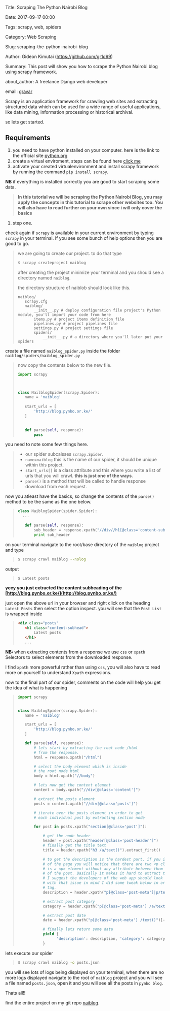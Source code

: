 Title: Scraping The Python Nairobi Blog

Date: 2017-09-17 00:00

Tags: scrapy, web, spiders

Category: Web Scraping

Slug: scraping-the-python-nairobi-blog

Author: Gideon Kimutai (https://github.com/gr1d99)

Summary: This post will show you how to scrape the Python Nairobi blog using scrapy framework. 

about_author: A freelance Django web developer

email: [gravar](gideonkimutai9@gmail.com)

Scrapy is an application framework for crawling web sites and extracting structured data which can be used for a wide
range of useful applications, like data mining, information processing or historical archival.


so lets get started.

Requirements
------------
1. you need to have python installed on your computer. here is the link to the official site [python.org](https://www.python.org/downloads/)
2. create a virtual enviroment, steps can be found here [click me](https://virtualenv.pypa.io/en/stable/)
3. activate your created virtualenvironment and install scrapy framework by running the command
```pip install scrapy```.

**NB** if everything is installed correctly you are good to start scraping some data.

>**In this tutorial we will be scraping the Python Nairobi Blog, you may apply the concepts in this tutorial to scrape 
other websites too. You will also have to read further on your own since i will only cover the basics**


1. step one.

check again if `scrapy` is available in your current environment by typing `scrapy` in your terminal. If you see some 
bunch of help options then you are good to go.

> we are going to create our project. to do that type 
>```bash
>$ scrapy createproject naiblog
>```
>after creating the project minimize your terminal and you should see a directory named `naiblog`.
>
>the directory structure of naiblob should look like this.
>
>```
>naiblog/
>    scrapy.cfg
>    naiblog/
>        __init__.py # deploy configuration file project's Python module, you'll import your code from here
>        items.py # project items definition file
>        pipelines.py # project pipelines file
>        settings.py # project settings file
>        spiders/
>            __init__.py # a directory where you'll later put your spiders

create a file named `naiblog_spider.py` inside the folder `naiblog/spiders/naiblog_spider.py`

>now copy the contents below to the new file.
>
>```python
>import scrapy
> 
> 
>
>class NailblogSpider(scrapy.Spider):
>    name = 'naiblog'
>    
>    start_urls = [
>        'http://blog.pynbo.or.ke/'
>    ]
>    
>
>    def parse(self, response):
>        pass
>```

you need to note some few things here.

>* our spider subcalsses `scrapy.Spider`.
>* `name=naiblog` this is the name of our spider, it should be unique within this project.
>* `start_urls[]` is a class attribute and this where you write a list of urls that you will crawl. **this is just one of 
>the ways**.
>* `parse()` is a method that will be called to handle response download from each request.

now you atleast have the basics, so change the contents of the `parse()` method to be the same as the one below.

>```python
>class NaiblogSpider(spider.Spider):
>   ...
>   
>    def parse(self, response):
>        sub_header = response.xpath("//div//h1[@class='content-subhead']/text()").extract_first()
>        print sub_header
>```

on your terminal navigate to the root/base directory of the `naiblog` project and type
>```bash
>$ scrapy crawl naiblog --nolog
>````

output
>```bash
>$ Latest posts
>```

**yeey you just extracted the content subheading of the [http://blog.pynbo.or.ke/](http://blog.pynbo.or.ke/)**

just open the above url in your browser and right click on the heading `Latest Posts` then select the option inspect.
you will see that the `Post List` is wrapped inside 
>```html
><div class="posts"
>    <h1 class="content-subhead">
>        Latest posts
>    </h1>
>    ...
>```

**NB:** when extracting contents from a response we use `css` or `xpath` Selectors to select elements from the downloaded
response.

I find `xpath` more powerful rather than using `css`, you will also have to read more on yourself to understand `Xpath`
expressions.

now to the final part of our spider, comments on the code will help you get the idea of what is happening

>```python
>import scrapy
> 
> 
>class NaiblogSpider(scrapy.Spider):
>    name = 'naiblog'
> 
>    start_urls = [
>        'http://blog.pynbo.or.ke/'
>    ]
> 
>    def parse(self, response):
>        # lets start by extracting the root node /html
>        # from the response.
>        html = response.xpath("/html")
> 
>        # select the body element which is inside
>        # the root node html
>        body = html.xpath("//body")
> 
>        # lets now get the content element
>        content = body.xpath("//div[@class='content']")
> 
>        # extract the posts element
>        posts = content.xpath("//div[@class='posts']")
> 
>        # iterate over the posts element in order to get
>        # each individual post by extracting section node
> 
>        for post in posts.xpath("section[@class='post']"):
> 
>            # get the node header
>            header = post.xpath("header[@class='post-header']")
>            # finally get the title text
>            title = header.xpath("h3 /a/text()").extract_first()
>
>            # to get the description is the hardest part, if you inspect the element
>            # of the page you will notice that there are two <p class='post-meta'> and there
>            # is a <p> element without any attribute between them which holds a simple description
>            # of the post. Basically it makes it hard to extract the description of the post.
>            # I suggest the developers of the web app should look into it.
>            # with that issue in mind I did some tweak below in order to get the empty <p>
>            # tag.
>            description = header.xpath("p[@class='post-meta']|p/text()").extract()[1]
> 
>            # extract post category
>            category = header.xpath("p[@class='post-meta'] /a/text()").extract_first()
> 
>            # extract post date
>            date = header.xpath("p[@class='post-meta'] /text()")[-1].extract()
> 
>            # finally lets return some data
>            yield {
>                  'description': description, 'category': category, 'title': title, 'date': date
>            }
>```

lets execute our spider
>```bash
>$ scrapy crawl naiblog -o posts.json
>```

you will see lots of logs being displayed on your terminal, when there are no more logs displayed navigate to the root of 
`naiblog` project and you will see a file named `posts.json`, open it and you will see all the posts in `pynbo blog`.

Thats all!!

find the entire project on my git repo [naiblog](https://github.com/gr1d99/naiblog-spider.git).